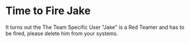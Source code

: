 # Time to Fire Jake

It turns out the The Team Specific User "Jake" is a Red Teamer and has to be fired, please delete him from your systems.